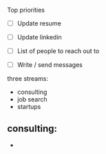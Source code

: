 
Top priorities
- [ ] Update resume
- [ ] Update linkedin
- [ ] List of people to reach out to
- [ ] Write / send messages


three streams:
- consulting
- job search
- startups


consulting:
- 
- 


